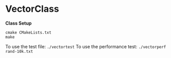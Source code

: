 # VectorClass


**Class Setup**
```
cmake CMakeLists.txt
make
```
To use the test file:
`./vectortest`
To use the performance test:
`./vectorperf rand-10k.txt`
